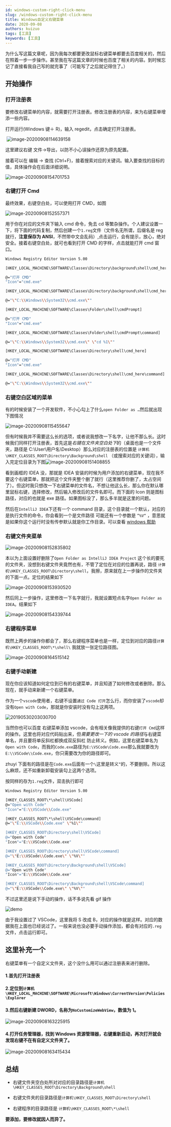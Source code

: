 ```yaml
---
id: windows-custom-right-click-menu
slug: /windows-custom-right-click-menu
title: Windows自定义右键菜单
date: 2020-09-08
authors: kuizuo
tags: [工具]
keywords: [工具]
---
```


为什么写这篇文章呢，因为我每次都要更改鼠标右键菜单都要去百度相关的，然后在照着一步一步操作。甚至我在写这篇文章的时候也百度了相关的内容。到时候忘记了直接看我自己写的就完事了（可能写了之后就记得住了。）

<!-- truncate -->

## 开始操作

### 打开注册表

要修改右键菜单的内容，就需要打开注册表。修改注册表的内容，来为右键菜单增添一些内容。

打开运行(Windows 键＋ R)，输入 regedit，点击确定打开注册表。

​ ![image-20200908114639158](https://img.lummstudio.com/image-20200908114639158.png)

这里建议右键 文件->导出，以防不小心误操作还原为原先配置。

接着可以在 编辑 -> 查找 (Ctrl+F)，接着搜索对应的关键词。输入要查找的目标的值，具体操作会在后面详细说明。

![image-20200908154701753](https://img.lummstudio.com/image-20200908154701753.png)

### 右键打开 Cmd

最终效果，右键空白处，可以使用打开 CMD，如图

![image-20200908152557371](https://img.lummstudio.com/image-20200908152557371.png)

用于你在对应的文件夹下输入 cmd 命令，免去 cd 等繁杂操作。个人建议设置一下，将下面的代码复制，然后创建一个`1.reg`文件（文件名无所谓，后缀名是 reg 就行，**注意保存为 ANSI**，不然带中文会乱码）,点击运行，会有提示，放心，绝对安全。接着右键空白处，就可也看到打开 CMD 的字样，点击就能打开 cmd 窗口。

```bash
Windows Registry Editor Version 5.00

[HKEY_LOCAL_MACHINE\SOFTWARE\Classes\Directory\background\shell\cmd_here]

@="打开 CMD"
"Icon"="cmd.exe"

[HKEY_LOCAL_MACHINE\SOFTWARE\Classes\Directory\background\shell\cmd_here\command]

@="\"C:\\Windows\\System32\\cmd.exe\""

[HKEY_LOCAL_MACHINE\SOFTWARE\Classes\Folder\shell\cmdPrompt]

@="打开 CMD"
"Icon"="cmd.exe"

[HKEY_LOCAL_MACHINE\SOFTWARE\Classes\Folder\shell\cmdPrompt\command]

@="\"C:\\Windows\\System32\\cmd.exe\" \"cd %1\""

[HKEY_LOCAL_MACHINE\SOFTWARE\Classes\Directory\shell\cmd_here]

@="打开 CMD"
"Icon"="cmd.exe"

[HKEY_LOCAL_MACHINE\SOFTWARE\Classes\Directory\shell\cmd_here\command]

@="\"C:\\Windows\\System32\\cmd.exe\""
```

### 右键空白区域的菜单

有的时候安装了一个开发软件，不小心勾上了什么`open Folder as …`然后就出现下图情况

![image-20200908115455647](https://img.lummstudio.com/image-20200908115455647.png)

但有时候我并不需要这么长的选项，或者说我想改一下名字，让他不那么长。这时候我们同样打开注册表，首先这是*右键在文件夹空白处下*的（桌面也是一个文件夹，路径是 C:\User\用户名\Desktop）那么对应的注册表的位置是 `计算机\HKEY_CLASSES_ROOT\Directory\Background\shell` （或搜索对应的关键词），输入完定位目录为下图![image-20200908151408855](https://img.lummstudio.com/image-20200908151408855.png)

看到画框的 IDEA 没，那就是 IDEA 安装的时候为用户添加的右键菜单，现在我不要这个右键菜单，那就把这个文件夹整个删了就行（这里推荐你删了，太占空间了）。但这时我只想改一下右键菜单的文件名，不想让他这么长，那么你在默认哪里鼠标右键，选择修改，然后输入修改后的文件名即可。而下面的 Icon 则是图标路径，对应的也就是 exe 路径。如果图标没了，那么多半就是这里的问题。

然后在`IntelliJ IDEA`下还有一个 command 目录，这个目录就一个默认，对应的是执行文件的命令，你会看到一个是文件路径 可能还有一个参数是 `”%V“` ，意思就是如果你这个运行时没有传参默认就是你工作目录。可以查看 [windows 帮助](https://superuser.com/questions/136838/which-special-variables-are-available-when-writing-a-shell-command-for-a-context)

### 右键文件夹菜单

![image-20200908152835802](https://img.lummstudio.com/image-20200908152835802.png)

本以为上面设置好删除了`Open Folder as IntelliJ IDEA Project` 这个长的要死的文件夹，没想到右键文件夹竟然也有，不管了定位在对应的位置再说，路径 `计算机\HKEY_CLASSES_ROOT\Directory\shell`，我擦，原来就在上一步操作的文件夹的下面一点。定位的结果如下

![image-20200908153930520](https://img.lummstudio.com/image-20200908153930520.png)

然后同上一步操作，这里修改一下名字就行，我就设置短点名字`Open Folder as IDEA`。结果如下

![image-20200908154339744](https://img.lummstudio.com/image-20200908154339744.png)

### 右键程序菜单

既然上两步的操作你都会了，那么右键程序菜单也是一样，定位到对应的路径`计算机\HKEY_CLASSES_ROOT\*\shell\` 我就放一张定位路径图。

![image-20200908164515142](https://img.lummstudio.com/image-20200908164515142.png)

### 右键手动新建

现在你应该知道如何定位到已有的右键菜单，并且知道了如何修改或者删除。那么现在，就手动来新建一个右键菜单。

作为一个`vscode`使用者，右键不设置`通过 Code 打开`怎么行，而你安装了`vscode`却没有`Open with Code`，那就是你安装时没有勾上这两项。

![20190530203030700](https://img.lummstudio.com/20190530203030700.png)

当然你也可以百度 右键菜单添加 vscode，会有相关像我提供的右键`打开 Cmd`这样的操作。这里也将对应代码贴出来，但*需要更改一下的 vscode 的路径*与右键菜单名，并且要将单反斜杠都换成双反斜杠 防止转义。例如，这里右键菜单名为`Open with Code`，而我的`Code.exe`路径为`E:\VSCode\Code.exe`那么我就要改为`E:\\VSCode\\Code.exe`，你只需要改为你的路径即可。

zhuyi 下面有的路径是在`Code.exe`后面有一个`\`这里是转义`“`的，不要删除。所以这么麻烦，还不如重新卸载安装勾上这两个选项。

按同样的存为`1.reg`文件，双击执行即可

```bash
Windows Registry Editor Version 5.00

[HKEY_CLASSES_ROOT\*\shell\VSCode]
@="Open with Code"
"Icon"="E:\\VSCode\\Code.exe"

[HKEY_CLASSES_ROOT\*\shell\VSCode\command]
@="\"E:\\VSCode\\Code.exe" \"%1\""

[HKEY_CLASSES_ROOT\Directory\shell\VSCode]
@="Open with Code"
"Icon"="E:\\VSCode\\Code.exe"

[HKEY_CLASSES_ROOT\Directory\shell\VSCode\command]
@="\"E:\\VSCode\\Code.exe\" \"%V\""

[HKEY_CLASSES_ROOT\Directory\Background\shell\VSCode]
@="Open with Code"
"Icon"="E:\\VSCode\\Code.exe"

[HKEY_CLASSES_ROOT\Directory\Background\shell\VSCode\command]
@="\"E:\\VSCode\\Code.exe\" \"%V\""
```

不过这里还是说下手动的操作，话不多说先看 gif 操作

![demo](https://img.lummstudio.com/demo.gif)

由于我设置过了 VSCode，这里我将 S 改成 B，对应的操作就是这样。对应的数据我在上面也已经说过了。一般来说也没必要手动操作添加，都会有对应的`.reg`文件，点击运行即可。

## 这里补充一个

右键菜单有一个自定义文件夹，这个没什么用可以通过注册表来进行删除。

#### 1.首先打开注册表

#### 2.定位到`计算机\HKEY_LOCAL_MACHINE\SOFTWARE\Microsoft\Windows\CurrentVersion\Policies\Explorer`

#### 3.然后右键新建 DWORD，名称为`NoCustomizeWebView`，数值为 1。

![image-20200908163225915](https://img.lummstudio.com/image-20200908163225915.png)

#### 4.打开任务管理器，找到 Windows 资源管理器，右键重新启动，再次打开就会发现右键不在有自定义文件夹了。

![image-20200908163415434](https://img.lummstudio.com/image-20200908163415434.png)

## 总结

- 右键文件夹空白处所对对应的目录路径是`计算机\HKEY_CLASSES_ROOT\Directory\Background\shell`

- 右键文件夹的目录路径是`计算机\HKEY_CLASSES_ROOT\Directory\shell`

- 右键程序的目录路径是 `计算机\HKEY_CLASSES_ROOT\*\shell`

**要添加，要修改就因人而异了。**
